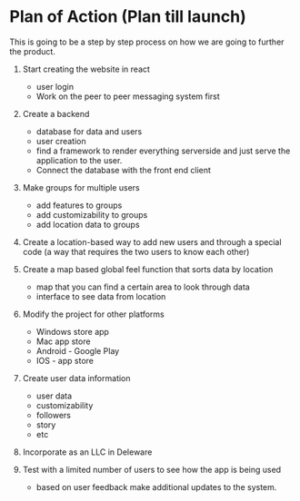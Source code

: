 # Plan of Action (Plan till launch)
This is going to be a step by step process on how we are going to further the product.

1. Start creating the website in react
    * user login
    * Work on the peer to peer messaging system first
2. Create a backend
    * database for data and users
    * user creation
    * find a framework to render everything serverside and just serve the application to the user.
    * Connect the database with the front end client
3. Make groups for multiple users
    * add features to groups
    * add customizability to groups
    * add location data to groups
4. Create a location-based way to add new users and through a special code (a way that requires the two users to know each other)

5. Create a map based global feel function that sorts data by location
    * map that you can find a certain area to look through data
    * interface to see data from location
6. Modify the project for other platforms
    * Windows store app
    * Mac app store
    * Android - Google Play
    * IOS - app store
7. Create user data information
    * user data
    * customizability
    * followers
    * story
    * etc
8. Incorporate as an LLC in Deleware

9. Test with a limited number of users to see how the app is being used
    * based on user feedback make additional updates to the system.